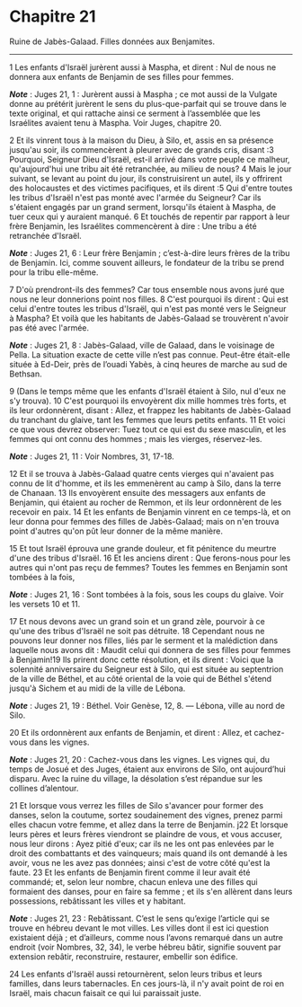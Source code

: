 # Chapitre 21

Ruine de Jabès-Galaad.
Filles données aux Benjamites.

***

1 Les enfants d'Israël jurèrent aussi à Maspha, et dirent : Nul de nous ne donnera aux enfants de Benjamin de ses filles pour femmes.

***Note*** :  Juges 21, 1 : Jurèrent aussi à Maspha ; ce mot aussi de la Vulgate donne au prétérit jurèrent le sens du plus-que-parfait qui se trouve dans le texte original, et qui rattache ainsi ce serment à l’assemblée que les Israélites avaient tenu à Maspha. Voir Juges, chapitre 20.


2 Et ils vinrent tous à la maison du Dieu, à Silo, et, assis en sa présence jusqu'au soir, ils commencèrent à pleurer avec de grands cris, disant :3 Pourquoi, Seigneur Dieu d'Israël, est-il arrivé dans votre peuple ce malheur, qu'aujourd'hui une tribu ait été retranchée, au milieu de nous? 4 Mais le jour suivant, se levant au point du jour, ils construisirent un autel, ils y offrirent des holocaustes et des victimes pacifiques, et ils dirent :5 Qui d'entre toutes les tribus d'Israël n'est pas monté avec l'armée du Seigneur? Car ils s'étaient engagés par un grand serment, lorsqu'ils étaient à Maspha, de tuer ceux qui y auraient manqué. 6 Et touchés de repentir par rapport à leur frère Benjamin, les Israélites commencèrent à dire : Une tribu a été retranchée d'Israël.

***Note*** :  Juges 21, 6 : Leur frère Benjamin ; c’est-à-dire leurs frères de la tribu de Benjamin. Ici, comme souvent ailleurs, le fondateur de la tribu se prend pour la tribu elle-même.

7 D'où prendront-ils des femmes? Car tous ensemble nous avons juré que nous ne leur donnerions point nos filles. 8 C'est pourquoi ils dirent : Qui est celui d'entre toutes les tribus d'Israël, qui n'est pas monté vers le Seigneur à Maspha? Et voilà que les habitants de Jabès-Galaad se trouvèrent n'avoir pas été avec l'armée.

***Note*** :  Juges 21, 8 : Jabès-Galaad, ville de Galaad, dans le voisinage de Pella. La situation exacte de cette ville n’est pas connue. Peut-être était-elle située à Ed-Deir, près de l’ouadi Yabès, à cinq heures de marche au sud de Bethsan.

9 (Dans le temps même que les enfants d'Israël étaient à Silo, nul d'eux ne s'y trouva). 10 C'est pourquoi ils envoyèrent dix mille hommes très forts, et ils leur ordonnèrent, disant : Allez, et frappez les habitants de Jabès-Galaad du tranchant du glaive, tant les femmes que leurs petits enfants. 11 Et voici ce que vous devrez observer: Tuez tout ce qui est du sexe masculin, et les femmes qui ont connu des hommes ; mais les vierges, réservez-les.

***Note*** :  Juges 21, 11 : Voir Nombres, 31, 17-18.

12 Et il se trouva à Jabès-Galaad quatre cents vierges qui n'avaient pas connu de lit d'homme, et ils les emmenèrent au camp à Silo, dans la terre de Chanaan. 13 Ils envoyèrent ensuite des messagers aux enfants de Benjamin, qui étaient au rocher de Remmon, et ils leur ordonnèrent de les recevoir en paix. 14 Et les enfants de Benjamin vinrent en ce temps-là, et on leur donna pour femmes des filles de Jabès-Galaad; mais on n'en trouva point d'autres qu'on pût leur donner de la même manière.


15 Et tout Israël éprouva une grande douleur, et fit pénitence du meurtre d'une des tribus d'Israël. 16 Et les anciens dirent : Que ferons-nous pour les autres qui n'ont pas reçu de femmes? Toutes les femmes en Benjamin sont tombées à la fois,

***Note*** :  Juges 21, 16 : Sont tombées à la fois, sous les coups du glaive. Voir les versets 10 et 11.

17 Et nous devons avec un grand soin et un grand zèle, pourvoir à ce qu'une des tribus d'Israël ne soit pas détruite. 18 Cependant nous ne pouvons leur donner nos filles, liés par le serment et la malédiction dans laquelle nous avons dit : Maudit celui qui donnera de ses filles pour femmes à Benjamin!19 Ils prirent donc cette résolution, et ils dirent : Voici que la solennité anniversaire du Seigneur est à Silo, qui est située au septentrion de la ville de Béthel, et au côté oriental de la voie qui de Béthel s'étend jusqu'à Sichem et au midi de la ville de Lébona.

***Note*** :  Juges 21, 19 : Béthel. Voir Genèse, 12, 8. ― Lébona, ville au nord de Silo.

20 Et ils ordonnèrent aux enfants de Benjamin, et dirent : Allez, et cachez-vous dans les vignes.

***Note*** :  Juges 21, 20 : Cachez-vous dans les vignes. Les vignes qui, du temps de Josué et des Juges, étaient aux environs de Silo, ont aujourd’hui disparu. Avec la ruine du village, la désolation s’est répandue sur les collines d’alentour.

21 Et lorsque vous verrez les filles de Silo s'avancer pour former des danses, selon la coutume, sortez soudainement des vignes, prenez parmi elles chacun votre femme, et allez dans la terre de Benjamin. j22 Et lorsque leurs pères et leurs frères viendront se plaindre de vous, et vous accuser, nous leur dirons : Ayez pitié d'eux; car ils ne les ont pas enlevées par le droit des combattants et des vainqueurs; mais quand ils ont demandé à les avoir, vous ne les avez pas données; ainsi c'est de votre côté qu'est la faute. 23 Et les enfants de Benjamin firent comme il leur avait été commandé; et, selon leur nombre, chacun enleva une des filles qui formaient des danses, pour en faire sa femme ; et ils s'en allèrent dans leurs possessions, rebâtissant les villes et y habitant.

***Note*** :  Juges 21, 23 : Rebâtissant. C’est le sens qu’exige l’article qui se trouve en hébreu devant le mot villes. Les villes dont il est ici question existaient déjà ; et d’ailleurs, comme nous l’avons remarqué dans un autre endroit (voir Nombres, 32, 34), le verbe hébreu bâtir, signifie souvent par extension rebâtir, reconstruire, restaurer, embellir son édifice.


24 Les enfants d'Israël aussi retournèrent, selon leurs tribus et leurs familles, dans leurs tabernacles. En ces jours-là, il n'y avait point de roi en Israël, mais chacun faisait ce qui lui paraissait juste.
